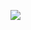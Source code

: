 <a href="../woodfiresodafire.html"><img src="http://firedpot.com/images/woodfiresodafire/20110518-r83g2cerekng788mi5sxge6546.jpg" /></a>
